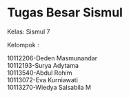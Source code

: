 # Tugas Besar Sismul
Kelas: Sismul 7

Kelompok	:

10112206-Deden Masmunandar		
10112193-Surya Adytama		
10113540-Abdul Rohim		
10113072-Eva Kurniawati		
10113270-Wiedya Salsabila M		
